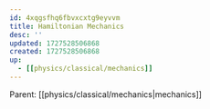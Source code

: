 ```yaml
---
id: 4xqgsfhq6fbvxcxtg9eyvvm
title: Hamiltonian Mechanics
desc: ''
updated: 1727528506868
created: 1727528506868
up:
  - [[physics/classical/mechanics]]
---
```


<!-- PARENT: auto -->
Parent: [[physics/classical/mechanics|mechanics]]
<!-- /PARENT -->
